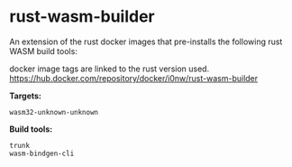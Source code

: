 # rust-wasm-builder

An extension of the rust docker images that pre-installs the following rust WASM build tools:

docker image tags are linked to the rust version used.
https://hub.docker.com/repository/docker/i0nw/rust-wasm-builder

**Targets:** 

    wasm32-unknown-unknown

**Build tools:** 

    trunk 
    wasm-bindgen-cli
